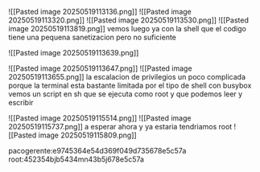 ![[Pasted image 20250519113136.png]]
![[Pasted image 20250519113320.png]]
![[Pasted image 20250519113530.png]]
![[Pasted image 20250519113819.png]]
vemos luego ya con la shell que el codigo tiene una pequena sanetizacion pero no suficiente 



![[Pasted image 20250519113639.png]]



![[Pasted image 20250519113647.png]]
![[Pasted image 20250519113655.png]]
la escalacion de privilegios un poco complicada porque la terminal esta bastante limitada por el tipo de shell con busybox vemos un script en sh que se ejecuta como root y que podemos leer y escribir


![[Pasted image 20250519115514.png]]
![[Pasted image 20250519115737.png]]
a esperar ahora y ya estaria tendriamos root 
![[Pasted image 20250519115809.png]]


pacogerente:e9745364e54d369f049d735678e5c57a
root:452354bjb5434mn43b5j678e5c57a